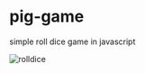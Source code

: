 # pig-game
simple roll dice game in javascript

![rolldice](https://user-images.githubusercontent.com/117678226/219692976-fea7814d-181d-4764-ba6e-07ce3826cde0.png)
